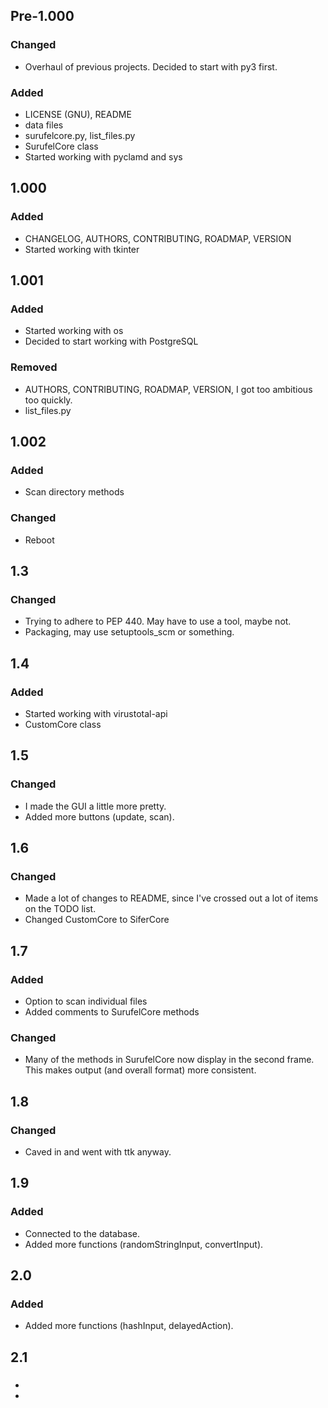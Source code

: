 ## Pre-1.000
### Changed
- Overhaul of previous projects. Decided to start with py3 first.

### Added
- LICENSE (GNU), README
- data files
- surufelcore.py, list_files.py
- SurufelCore class
- Started working with pyclamd and sys

## 1.000
### Added
- CHANGELOG, AUTHORS, CONTRIBUTING, ROADMAP, VERSION
- Started working with tkinter

## 1.001
### Added
- Started working with os
- Decided to start working with PostgreSQL

### Removed
- AUTHORS, CONTRIBUTING, ROADMAP, VERSION, I got too ambitious too quickly.
- list_files.py

## 1.002
### Added
- Scan directory methods

### Changed
- Reboot

## 1.3
### Changed
- Trying to adhere to PEP 440. May have to use a tool, maybe not.
- Packaging, may use setuptools_scm or something.

## 1.4
### Added
- Started working with virustotal-api
- CustomCore class

## 1.5
### Changed
- I made the GUI a little more pretty.
- Added more buttons (update, scan).

## 1.6
### Changed
- Made a lot of changes to README, since I've crossed out a lot of items on the TODO list.
- Changed CustomCore to SiferCore

## 1.7
### Added
- Option to scan individual files
- Added comments to SurufelCore methods

### Changed
- Many of the methods in SurufelCore now display in the second frame. This makes output (and overall format) more consistent.

## 1.8
### Changed
- Caved in and went with ttk anyway.

## 1.9
### Added
- Connected to the database.
- Added more functions (randomStringInput, convertInput).

## 2.0
### Added
- Added more functions (hashInput, delayedAction).

## 2.1
### 
-
-
